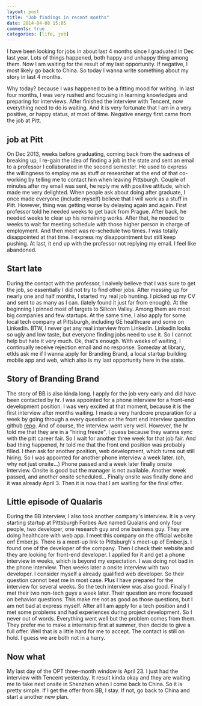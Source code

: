 ```yaml
---
layout: post
title: "Job findings in recent months"
date: 2014-04-08 15:05
comments: true
categories: [life, job]
---
```


I have been looking for jobs in about last 4 months since I graduated in Dec last year. Lots of things happened, both happy and unhappy thing among them. Now I am waiting for the result of my last opportunity. If negative, I most likely go back to China. So today I wanna write something about my story in last 4 months.

Why today? because I was happened to be a fitting mood for writing. In last four months, I was very rushed and focusing in learning knowledges and preparing for interviews. After finished the interview with Tencent, now everything need to do is waiting. And it is very fortunate that I am in a very positive, or happy status, at most of time. Negative energy first came from the job at Pitt. 

## job at Pitt

On Dec 2013, weeks before graduating, coming back from the sadness of breaking up, I re-gain the idea of finding a job in the state and sent an email to a professor I collaborated in the second semester. He used to express the willingness to employ me as stuff or researcher at the end of that co-working by telling me to contact him when leaving Pittsburgh. Couple of minutes after my email was sent, he reply me with positive attitude, which made me very delighted. When people ask about doing after graduate, I once made everyone (include myself) believe that I will work as a stuff in Pitt. However, thing was getting worse by delaying again and again. First professor told he needed weeks to get back from Prague. After back, he needed weeks to clear up his remaining works. After that, he needed to weeks to wait for meeting schedule with those higher person in charge of employment. And then meet was re-schedule two times. I was totally disappointed at that time. I express my disappointment but still keep pushing. At last, it end up with the professor not replying my email. I feel like abandoned. 

## Start late

During the contact with the professor, I naively believe that I was sure to get the job, so essentially I did not try to find other jobs. After messing up for nearly one and half months, I started my real job hunting. I picked up my CV and sent to as many as I can. (lately found it just far from enough). At the beginning I pinned most of targets to Silicon Valley. Among them are most big companies and few startups. At the same time, I also apply for some local tech company at Pittsburgh, including GE healthcare and some on Linkedin. BTW, I never get any real interview from Linkedin. Linkedin looks so ugly and low taste, but everyone finding jobs need to use it. So I cannot help but hate it very much. Ok, that's enough. With weeks of waiting, I continually receive rejection email and no response. Someday at library, etlds ask me if I wanna apply for Branding Brand, a local startup building mobile app and web, which also is my last opportunity here in the state. 

## Story of Branding Brand

The story of BB is also kinda long. I apply for the job very early and did have been contacted by hr. I was appointed for a phone interview for a front-end development position. I was very excited at that moment, because it is the first interview after months waiting. I made a very hardcore preparation for a week by going through a every question on the front end interview question github [repo](https://github.com/darcyclarke/Front-end-Developer-Interview-Questions). And of course, the interview went very well. However, the hr told me that they are in a "hiring freeze". I guess because they wanna sync with the pitt career fair. So I wait for another three week for that job fair. And bad thing happened, hr told me that the front end position was probably filled. I then ask for another position, web development, which turns out still hiring. So I was appointed for another phone interview a week later. (oh, why not just onsite...) Phone passed and a week later finally onsite interview. Onsite is good but the manager is not available. Another week passed, and another onsite scheduled... Finally onsite was finally done and it was already April 3. Then it is now that I am waiting for the final offer. 

## Little episode of Qualaris

During the BB interview, I also took another company's interview. It is a very starting startup at Pittsburgh Forbes Ave named Qualaris and only four people, two developer, one research guy and one business guy. They are doing healthcare with web app. I meet this company on the official website onf Ember.js. There is a meet-up link to Pittsburgh's meet-up of Ember.js. I found one of the developer of the company. Then I check their website and they are looking for front-end developer. I applied for it and get a phone interview in weeks, which is beyond my expectation. I was doing not bad in the phone interview. Then weeks later a onsite interview with two developer. I consider myself a already qualified web developer. So their question cannot beat me in most case. Plus I have prepared for the interview for several weeks. So the tech interview was also good. Finally I met their two non-tech guys a week later. Their question are more focused on behavior questions. This make me not as good as those questions, but I am not bad at express myself. After all I am apply for a tech position and I met some problems and had experiences during project development. So I never out of words. Everything went well but the problem comes from them. They prefer me to make a internship first at summer, then decide to give a full offer. Well that is a little hard for me to accept. The contact is still on hold. I guess we are both not in a hurry. 

## Now what

My last day of the OPT three-month window is April 23. I just had the interview with Tencent yesterday. It result kinda okay and they are waiting me to take next onsite in Shenzhen when I come back to China. So it is pretty simple. If I get the offer from BB, I stay. If not, go back to China and start a another new plan. 



